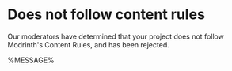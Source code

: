 # Does not follow content rules

Our moderators have determined that your project does not follow Modrinth's Content Rules, and has been rejected.

%MESSAGE%
